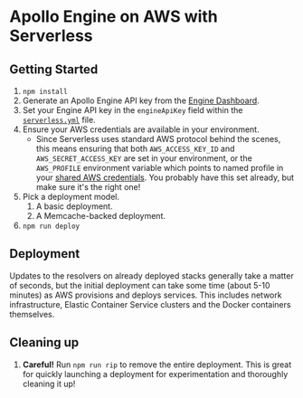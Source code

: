 # Apollo Engine on AWS with Serverless

## Getting Started

1. `npm install`
2. Generate an Apollo Engine API key from the [Engine Dashboard](https://engine.apollographql.com/).
3. Set your Engine API key in the `engineApiKey` field within the [`serverless.yml`](./serverless.yml#L12) file.
4. Ensure your AWS credentials are available in your environment.
   * Since Serverless uses standard AWS protocol behind the scenes, this means ensuring that both `AWS_ACCESS_KEY_ID` and `AWS_SECRET_ACCESS_KEY` are set in your environment, or the `AWS_PROFILE` environment variable which points to named profile in your [shared AWS credentials](https://docs.aws.amazon.com/cli/latest/topic/config-vars.html#the-shared-credentials-file).  You probably have this set already, but make sure it's the right one!
5. Pick a deployment model.
    1. A basic deployment.
    2. A Memcache-backed deployment.
5. `npm run deploy`

## Deployment

Updates to the resolvers on already deployed stacks generally take a matter of seconds, but the initial deployment can take some time (about 5-10 minutes) as AWS provisions and deploys services.  This includes network infrastructure, Elastic Container Service clusters and the Docker containers themselves.

## Cleaning up

1. **Careful!** Run `npm run rip` to remove the entire deployment.  This is great for quickly launching a deployment for experimentation and thoroughly cleaning it up!
